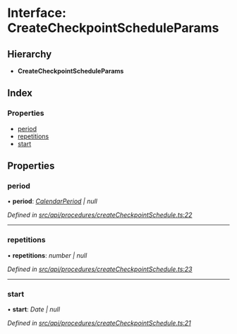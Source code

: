 # Interface: CreateCheckpointScheduleParams

## Hierarchy

* **CreateCheckpointScheduleParams**

## Index

### Properties

* [period](createcheckpointscheduleparams.md#period)
* [repetitions](createcheckpointscheduleparams.md#repetitions)
* [start](createcheckpointscheduleparams.md#start)

## Properties

###  period

• **period**: *[CalendarPeriod](calendarperiod.md) | null*

*Defined in [src/api/procedures/createCheckpointSchedule.ts:22](https://github.com/PolymathNetwork/polymesh-sdk/blob/56921667/src/api/procedures/createCheckpointSchedule.ts#L22)*

___

###  repetitions

• **repetitions**: *number | null*

*Defined in [src/api/procedures/createCheckpointSchedule.ts:23](https://github.com/PolymathNetwork/polymesh-sdk/blob/56921667/src/api/procedures/createCheckpointSchedule.ts#L23)*

___

###  start

• **start**: *Date | null*

*Defined in [src/api/procedures/createCheckpointSchedule.ts:21](https://github.com/PolymathNetwork/polymesh-sdk/blob/56921667/src/api/procedures/createCheckpointSchedule.ts#L21)*
